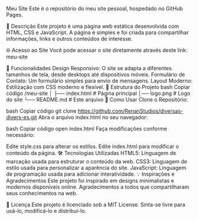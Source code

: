 Meu Site
Este é o repositório do meu site pessoal, hospedado no GitHub Pages.

📄 Descrição
Este projeto é uma página web estática desenvolvida com HTML, CSS e JavaScript. A página é simples e foi criada para compartilhar informações, links e outros conteúdos de interesse.

🌐 Acesso ao Site
Você pode acessar o site diretamente através deste link: meu-site

🚀 Funcionalidades
Design Responsivo: O site se adapta a diferentes tamanhos de tela, desde desktops até dispositivos móveis.
Formulário de Contato: Um formulário simples para envio de mensagens.
Layout Moderno: Estilização com CSS moderno e flexível.
📂 Estrutura do Projeto
bash
Copiar código
/meu-site
│
├── index.html       # Página principal
│── logo.png     # Logo do site
└── README.md        # Este arquivo
📖 Como Usar
Clone o Repositório:

bash
Copiar código
git clone https://github.com/RenanStudios/diversas-divers-es.git
Abra o arquivo index.html no seu navegador:

bash
Copiar código
open index.html
Faça modificações conforme necessário:

Edite style.css para alterar os estilos.
Edite index.html para modificar o conteúdo da página.
🛠️ Tecnologias Utilizadas
HTML5: Linguagem de marcação usada para estruturar o conteúdo da web.
CSS3: Linguagem de estilo usada para personalizar a aparência do site.
JavaScript: Linguagem de programação usada para adicionar interatividade.
💡 Inspirações e Agradecimentos
Este projeto foi inspirado em designs minimalistas e modernos disponíveis online. Agradecimentos a todos que compartilharam seus conhecimentos na web.

📝 Licença
Este projeto é licenciado sob a MIT License. Sinta-se livre para usá-lo, modificá-lo e distribuí-lo.
